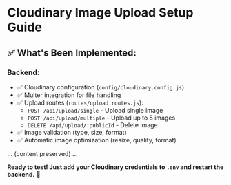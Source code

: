 # Cloudinary Image Upload Setup Guide

## ✅ What's Been Implemented:

### Backend:
- ✅ Cloudinary configuration (`config/cloudinary.config.js`)
- ✅ Multer integration for file handling
- ✅ Upload routes (`routes/upload.routes.js`):
  - `POST /api/upload/single` - Upload single image
  - `POST /api/upload/multiple` - Upload up to 5 images
  - `DELETE /api/upload/:publicId` - Delete image
- ✅ Image validation (type, size, format)
- ✅ Automatic image optimization (resize, quality, format)

... (content preserved) ...

**Ready to test! Just add your Cloudinary credentials to `.env` and restart the backend.** 🎉
